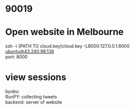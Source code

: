 # 90019
# Open website in Melbourne
ssh -i {PATH TO cloud.key}cloud.key -L8000:127.0.0.1:8000 ubuntu@43.240.98.138  
port: 8000  
# view sessions
byobu:  
RunPY: collecting tweets  
backend: server of website  
